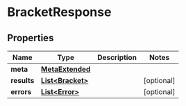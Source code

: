 

# BracketResponse


## Properties

Name | Type | Description | Notes
------------ | ------------- | ------------- | -------------
**meta** | [**MetaExtended**](MetaExtended.md) |  | 
**results** | [**List&lt;Bracket&gt;**](Bracket.md) |  |  [optional]
**errors** | [**List&lt;Error&gt;**](Error.md) |  |  [optional]



